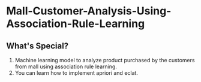 # Mall-Customer-Analysis-Using-Association-Rule-Learning
## What's Special?
  1. Machine learning model to analyze product purchased by the customers from mall using association rule learning.
  2. You can learn how to implement apriori and eclat.
